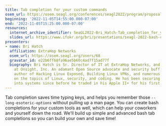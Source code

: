 ```yaml
---
title: Tab completion for your custom commands
osem_url: https://osem.seagl.org/conferences/seagl2022/program/proposals/911
beginning: '2022-11-05T14:55:00.000-07:00'
end: '2022-11-05T15:25:00.000-07:00'
resources:
  internet_archive_identifier: SeaGL2022-Bri_Hatch-Tab_completion_for_your_custom_commands
  slides_url: https://www.ifokr.org/bri/presentations/seagl-2022-bash-completions/
presenters:
- name: Bri Hatch
  affiliation: ExtraHop Networks
  osem_url: https://osem.seagl.org/users/68
  gravatar_id: e22b6ff68fa96ae5b60c4ad7f15ad77f
  biography: Bri Hatch is Sr. Director of IT at ExtraHop Networks, and Chief Hacker
    at Onsight, Inc. An adamant Open Source advocate and security buff, Bri is the
    author of Hacking Linux Exposed, Building Linux VPNs, and numerous online articles
    on the topics of Linux, security, and coding. He has been securing and breaking
    into systems since before he traded in his Apple II+ for his first Unix system.
---
```


Tab completion saves time typing keys, and helps you remember those `--long-esoteric-options` without pulling up a man page. You can create bash completions for your custom tools as well, which can help your coworkers and yourself down the road. We'll build up simple and advanced bash tab completions so you can build your own and save time!
